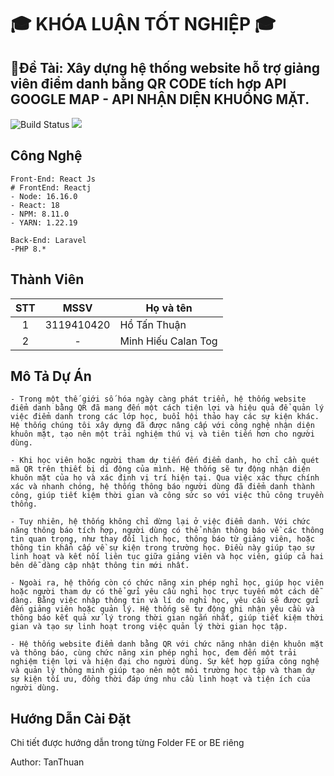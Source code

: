 # 🎓 KHÓA LUẬN TỐT NGHIỆP 🎓

## 🎯Đề Tài: Xây dựng hệ thống website hỗ trợ giảng viên điểm danh bằng QR CODE tích hợp API GOOGLE MAP - API NHẬN DIỆN KHUÔNG MẶT.

![Build Status](https://travis-ci.org/joemccann/dillinger.svg?branch=master) ![](https://img.shields.io/github/tag/pandao/editor.md.svg)

## Công Nghệ

```
Front-End: React Js
# FrontEnd: Reactj
- Node: 16.16.0
- React: 18
- NPM: 8.11.0
- YARN: 1.22.19

Back-End: Laravel
-PHP 8.*
```

## Thành Viên

| STT |    MSSV    | Họ và tên           |
| :-: | :--------: | ------------------- |
|  1  | 3119410420 | Hồ Tấn Thuận        |
|  2  |     -      | Minh Hiếu Calan Tog |

## Mô Tả Dự Án

```
- Trong một thế giới số hóa ngày càng phát triển, hệ thống website điểm danh bằng QR đã mang đến một cách tiện lợi và hiệu quả để quản lý việc điểm danh trong các lớp học, buổi hội thảo hay các sự kiện khác. Hệ thống chúng tôi xây dựng đã được nâng cấp với công nghệ nhận diện khuôn mặt, tạo nên một trải nghiệm thú vị và tiên tiến hơn cho người dùng.

- Khi học viên hoặc người tham dự tiến đến điểm danh, họ chỉ cần quét mã QR trên thiết bị di động của mình. Hệ thống sẽ tự động nhận diện khuôn mặt của họ và xác định vị trí hiện tại. Qua việc xác thực chính xác và nhanh chóng, hệ thống thông báo người dùng đã điểm danh thành công, giúp tiết kiệm thời gian và công sức so với việc thủ công truyền thống.

- Tuy nhiên, hệ thống không chỉ dừng lại ở việc điểm danh. Với chức năng thông báo tích hợp, người dùng có thể nhận thông báo về các thông tin quan trọng, như thay đổi lịch học, thông báo từ giảng viên, hoặc thông tin khẩn cấp về sự kiện trong trường học. Điều này giúp tạo sự linh hoạt và kết nối liên tục giữa giảng viên và học viên, giúp cả hai bên dễ dàng cập nhật thông tin mới nhất.

- Ngoài ra, hệ thống còn có chức năng xin phép nghỉ học, giúp học viên hoặc người tham dự có thể gửi yêu cầu nghỉ học trực tuyến một cách dễ dàng. Bằng việc nhập thông tin và lí do nghỉ học, yêu cầu sẽ được gửi đến giảng viên hoặc quản lý. Hệ thống sẽ tự động ghi nhận yêu cầu và thông báo kết quả xử lý trong thời gian ngắn nhất, giúp tiết kiệm thời gian và tạo sự linh hoạt trong việc quản lý thời gian học tập.

- Hệ thống website điểm danh bằng QR với chức năng nhận diện khuôn mặt và thông báo, cùng chức năng xin phép nghỉ học, đem đến một trải nghiệm tiện lợi và hiện đại cho người dùng. Sự kết hợp giữa công nghệ và quản lý thông minh giúp tạo nên một môi trường học tập và tham dự sự kiện tối ưu, đồng thời đáp ứng nhu cầu linh hoạt và tiện ích của người dùng.
```

## Hướng Dẫn Cài Đặt

Chi tiết được hướng dẫn trong từng Folder FE or BE riêng

Author: TanThuan
